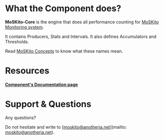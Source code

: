 # What the Component does?

**MoSKito-Core** is the engine that does all performance counting for [MoSKito Monitoring system](https://moskito.org).

It contains Producers, Stats and Intervals. It also defines Accumulators and Thresholds. 

Read [MoSKito Concepts](https://confluence.opensource.anotheria.net/display/MSK/MoSKito+Concepts) to know what these names mean.

# Resources

#### [Component's Documentation page](https://confluence.opensource.anotheria.net/display/MSK/MoSKito-Core)


# Support & Questions

Any questions?

Do not hesitate and write to [moskito@anotheria.net](mailto: moskito@anotheria.net).
